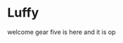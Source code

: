 # Luffy
welcome
gear five is here and it is op 
 
 
  
  
     
                 
                
                          
                                  
                   
                        
          
    
  
 
